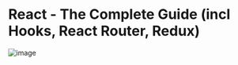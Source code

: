 # React - The Complete Guide (incl Hooks, React Router, Redux)

![image](https://user-images.githubusercontent.com/109369193/187866459-818a50da-cefe-4ebc-a0d3-b0ff09ae82aa.png)
